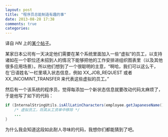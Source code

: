 ```yaml
---
layout: post
title: "程序员总能制造有趣的事"
date: 2013-08-28 17:38
comments: true
categories: 
---
```


译自 *HN* 上的[某个帖子](https://news.ycombinator.com/item?id=6141330)。

某家日本公司有一天决定他们需要在某个系统里面加入一些“虚拟”的员工，以支持诸如在一个职位还未招到人的情况下能够把他的工作安排进组织图表里（以及其他很多应用场景）。所以他们想到了一个很聪明的主意，“啊哈，我们可以这么干，在‘日语姓名’一栏里填入状态信息，例如 XX_JOB_REQUEST 或者 XX_INCOMINT_TRANSFER 来代表这些虚拟的员工。”

然后有一个该系统的程序员，觉得每添加一个新状态信息就要改动代码太麻烦了，于是他写了如下的代码：

``` java
if (InternalStringUtils.isAllLatinCharacters(employee.getJapaneseName()) {
    /* 虚拟员工，将其从工资单中移除 */
    ...
}
```

为什么我会知道这段如此耐人寻味的代码，我想你们都能猜到了吧。
